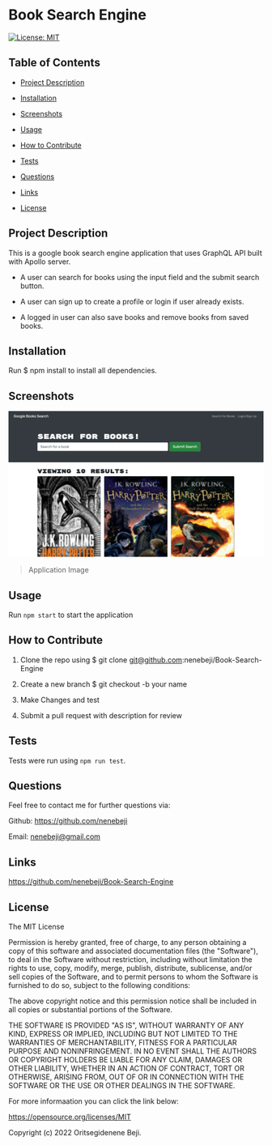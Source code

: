 # Book Search Engine
[![License: MIT](https://img.shields.io/badge/License-MIT-yellow.svg)](https://opensource.org/licenses/MIT)

## Table of Contents

- [Project Description](#project-description)

- [Installation](#installation)

- [Screenshots](#screenshots)

- [Usage](#usage)

- [How to Contribute](#how-to-contribute)

- [Tests](#test)

- [Questions](#questions)

- [Links](#links)

- [License](#license)

## Project Description

This is a google book search engine application that uses GraphQL API built with Apollo server.

* A user can search for books using the input field and the submit search button.

* A user can sign up to create a profile or login if user already exists.

* A logged in user can also save books and remove books from saved books.

## Installation

Run  $ npm install  to install all dependencies.

## Screenshots

![App Image](/client/public/images/screenshot.png)
> Application Image


## Usage 

Run `npm start` to start the application

## How to Contribute

1. Clone the repo using $ git clone git@github.com:nenebeji/Book-Search-Engine

2. Create a new branch $ git checkout -b your name 

3. Make Changes and test 

4. Submit a pull request with description for review

## Tests

Tests were run using `npm run test`.

## Questions

Feel free to contact me for further questions via:

Github: https://github.com/nenebeji

Email: nenebeji@gmail.com

## Links

https://github.com/nenebeji/Book-Search-Engine

## License

The MIT License

  
Permission is hereby granted, free of charge, to any person obtaining a copy
of this software and associated documentation files (the "Software"), to deal
in the Software without restriction, including without limitation the rights
to use, copy, modify, merge, publish, distribute, sublicense, and/or sell
copies of the Software, and to permit persons to whom the Software is
furnished to do so, subject to the following conditions:
    
The above copyright notice and this permission notice shall be included in all
copies or substantial portions of the Software.
    
THE SOFTWARE IS PROVIDED "AS IS", WITHOUT WARRANTY OF ANY KIND, EXPRESS OR
IMPLIED, INCLUDING BUT NOT LIMITED TO THE WARRANTIES OF MERCHANTABILITY,
FITNESS FOR A PARTICULAR PURPOSE AND NONINFRINGEMENT. IN NO EVENT SHALL THE
AUTHORS OR COPYRIGHT HOLDERS BE LIABLE FOR ANY CLAIM, DAMAGES OR OTHER
LIABILITY, WHETHER IN AN ACTION OF CONTRACT, TORT OR OTHERWISE, ARISING FROM,
OUT OF OR IN CONNECTION WITH THE SOFTWARE OR THE USE OR OTHER DEALINGS IN THE
SOFTWARE.

For more informaation you can click the link below:

https://opensource.org/licenses/MIT

Copyright (c) 2022 Oritsegidenene Beji.
